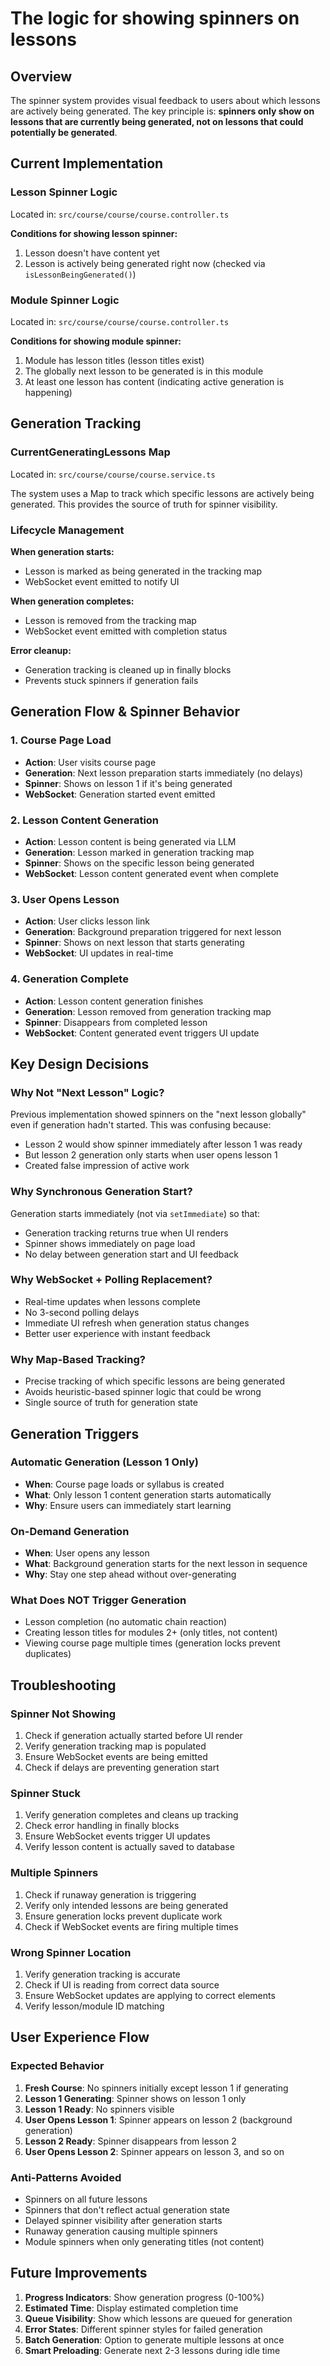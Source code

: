 # The logic for showing spinners on lessons

## Overview

The spinner system provides visual feedback to users about which lessons are actively being generated. The key principle is: **spinners only show on lessons that are currently being generated, not on lessons that could potentially be generated**.

## Current Implementation

### Lesson Spinner Logic

Located in: `src/course/course/course.controller.ts`

**Conditions for showing lesson spinner:**

1. Lesson doesn't have content yet
2. Lesson is actively being generated right now (checked via `isLessonBeingGenerated()`)

### Module Spinner Logic

Located in: `src/course/course/course.controller.ts`

**Conditions for showing module spinner:**

1. Module has lesson titles (lesson titles exist)
2. The globally next lesson to be generated is in this module
3. At least one lesson has content (indicating active generation is happening)

## Generation Tracking

### CurrentGeneratingLessons Map

Located in: `src/course/course/course.service.ts`

The system uses a Map to track which specific lessons are actively being generated. This provides the source of truth for spinner visibility.

### Lifecycle Management

**When generation starts:**

- Lesson is marked as being generated in the tracking map
- WebSocket event emitted to notify UI

**When generation completes:**

- Lesson is removed from the tracking map
- WebSocket event emitted with completion status

**Error cleanup:**

- Generation tracking is cleaned up in finally blocks
- Prevents stuck spinners if generation fails

## Generation Flow & Spinner Behavior

### 1. Course Page Load

- **Action**: User visits course page
- **Generation**: Next lesson preparation starts immediately (no delays)
- **Spinner**: Shows on lesson 1 if it's being generated
- **WebSocket**: Generation started event emitted

### 2. Lesson Content Generation

- **Action**: Lesson content is being generated via LLM
- **Generation**: Lesson marked in generation tracking map
- **Spinner**: Shows on the specific lesson being generated
- **WebSocket**: Lesson content generated event when complete

### 3. User Opens Lesson

- **Action**: User clicks lesson link
- **Generation**: Background preparation triggered for next lesson
- **Spinner**: Shows on next lesson that starts generating
- **WebSocket**: UI updates in real-time

### 4. Generation Complete

- **Action**: Lesson content generation finishes
- **Generation**: Lesson removed from generation tracking map
- **Spinner**: Disappears from completed lesson
- **WebSocket**: Content generated event triggers UI update

## Key Design Decisions

### Why Not "Next Lesson" Logic?

Previous implementation showed spinners on the "next lesson globally" even if generation hadn't started. This was confusing because:

- Lesson 2 would show spinner immediately after lesson 1 was ready
- But lesson 2 generation only starts when user opens lesson 1
- Created false impression of active work

### Why Synchronous Generation Start?

Generation starts immediately (not via `setImmediate`) so that:

- Generation tracking returns true when UI renders
- Spinner shows immediately on page load
- No delay between generation start and UI feedback

### Why WebSocket + Polling Replacement?

- Real-time updates when lessons complete
- No 3-second polling delays
- Immediate UI refresh when generation status changes
- Better user experience with instant feedback

### Why Map-Based Tracking?

- Precise tracking of which specific lessons are being generated
- Avoids heuristic-based spinner logic that could be wrong
- Single source of truth for generation state

## Generation Triggers

### Automatic Generation (Lesson 1 Only)

- **When**: Course page loads or syllabus is created
- **What**: Only lesson 1 content generation starts automatically
- **Why**: Ensure users can immediately start learning

### On-Demand Generation

- **When**: User opens any lesson
- **What**: Background generation starts for the next lesson in sequence
- **Why**: Stay one step ahead without over-generating

### What Does NOT Trigger Generation

- Lesson completion (no automatic chain reaction)
- Creating lesson titles for modules 2+ (only titles, not content)
- Viewing course page multiple times (generation locks prevent duplicates)

## Troubleshooting

### Spinner Not Showing

1. Check if generation actually started before UI render
2. Verify generation tracking map is populated
3. Ensure WebSocket events are being emitted
4. Check if delays are preventing generation start

### Spinner Stuck

1. Verify generation completes and cleans up tracking
2. Check error handling in finally blocks
3. Ensure WebSocket events trigger UI updates
4. Verify lesson content is actually saved to database

### Multiple Spinners

1. Check if runaway generation is triggering
2. Verify only intended lessons are being generated
3. Ensure generation locks prevent duplicate work
4. Check if WebSocket events are firing multiple times

### Wrong Spinner Location

1. Verify generation tracking is accurate
2. Check if UI is reading from correct data source
3. Ensure WebSocket updates are applying to correct elements
4. Verify lesson/module ID matching

## User Experience Flow

### Expected Behavior

1. **Fresh Course**: No spinners initially except lesson 1 if generating
2. **Lesson 1 Generating**: Spinner shows on lesson 1 only
3. **Lesson 1 Ready**: No spinners visible
4. **User Opens Lesson 1**: Spinner appears on lesson 2 (background generation)
5. **Lesson 2 Ready**: Spinner disappears from lesson 2
6. **User Opens Lesson 2**: Spinner appears on lesson 3, and so on

### Anti-Patterns Avoided

- Spinners on all future lessons
- Spinners that don't reflect actual generation state
- Delayed spinner visibility after generation starts
- Runaway generation causing multiple spinners
- Module spinners when only generating titles (not content)

## Future Improvements

1. **Progress Indicators**: Show generation progress (0-100%)
2. **Estimated Time**: Display estimated completion time
3. **Queue Visibility**: Show which lessons are queued for generation
4. **Error States**: Different spinner styles for failed generation
5. **Batch Generation**: Option to generate multiple lessons at once
6. **Smart Preloading**: Generate next 2-3 lessons during idle time

